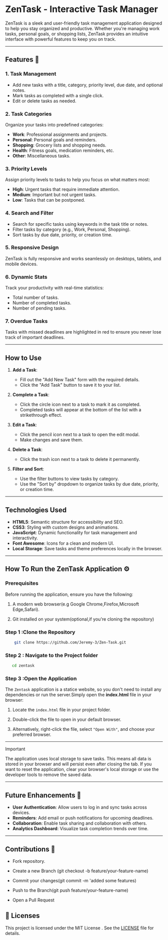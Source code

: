 # ZenTask - Interactive Task Manager

ZenTask is a sleek and user-friendly task management application designed to help you stay organized and productive. Whether you're managing work tasks, personal goals, or shopping lists, ZenTask provides an intuitive interface with powerful features to keep you on track.

---

## Features 🌟

### 1. **Task Management**

- Add new tasks with a title, category, priority level, due date, and optional notes.
- Mark tasks as completed with a single click.
- Edit or delete tasks as needed.

### 2. **Task Categories**

Organize your tasks into predefined categories:

- **Work**: Professional assignments and projects.
- **Personal**: Personal goals and reminders.
- **Shopping**: Grocery lists and shopping needs.
- **Health**: Fitness goals, medication reminders, etc.
- **Other**: Miscellaneous tasks.

### 3. **Priority Levels**

Assign priority levels to tasks to help you focus on what matters most:

- **High**: Urgent tasks that require immediate attention.
- **Medium**: Important but not urgent tasks.
- **Low**: Tasks that can be postponed.

### 4. **Search and Filter**

- Search for specific tasks using keywords in the task title or notes.
- Filter tasks by category (e.g., Work, Personal, Shopping).
- Sort tasks by due date, priority, or creation time.

### 5. **Responsive Design**

ZenTask is fully responsive and works seamlessly on desktops, tablets, and mobile devices.

### 6. **Dynamic Stats**

Track your productivity with real-time statistics:

- Total number of tasks.
- Number of completed tasks.
- Number of pending tasks.

### 7. **Overdue Tasks**

Tasks with missed deadlines are highlighted in red to ensure you never lose track of important deadlines.

---

## How to Use

1. **Add a Task**:

   - Fill out the "Add New Task" form with the required details.
   - Click the "Add Task" button to save it to your list.

2. **Complete a Task**:

   - Click the circle icon next to a task to mark it as completed.
   - Completed tasks will appear at the bottom of the list with a strikethrough effect.

3. **Edit a Task**:

   - Click the pencil icon next to a task to open the edit modal.
   - Make changes and save them.

4. **Delete a Task**:

   - Click the trash icon next to a task to delete it permanently.

5. **Filter and Sort**:
   - Use the filter buttons to view tasks by category.
   - Use the "Sort by" dropdown to organize tasks by due date, priority, or creation time.

---

## Technologies Used

- **HTML5**: Semantic structure for accessibility and SEO.
- **CSS3**: Styling with custom designs and animations.
- **JavaScript**: Dynamic functionality for task management and interactivity.
- **Font Awesome**: Icons for a clean and modern UI.
- **Local Storage**: Save tasks and theme preferences locally in the browser.

---

## How To Run the ZenTask Application ⚙️

### Prerequisites

Before running the application, ensure you have the following:

1. A modern web browser(e.g Google Chrome,Firefox,Microsoft Edge,Safari).

2. Git installed on your system(optional,if you're cloning the repository)

### Step 1 :Clone the Repository

```bash
    git clone https://github.com/Jeremy-3/Zen-Task.git
```

### Step 2 : Navigate to the Project folder

```bash
   cd zentask
```

### Step 3 :Open the Application

The `Zentask` application is a statice website, so you don't need to install any dependencies or run the server.Simply
open the **index.html** file in your browser:

1. Locate the `index.html` file in your project folder.

2. Double-click the file to open in your default browser.

3. Alternatively, right-click the file, select `"Open With"`, and choose your preferred browser.

---

> [!IMPORTANT]
> The application uses local storage to save tasks. This means all data is stored in your browser and will persist even after closing the tab.
> If you want to reset the application, clear your browser's local storage or use the developer tools to remove the saved data.

---

## Future Enhancements 🚀

- **User Authentication**: Allow users to log in and sync tasks across devices.
- **Reminders**: Add email or push notifications for upcoming deadlines.
- **Collaboration**: Enable task sharing and collaboration with others.
- **Analytics Dashboard**: Visualize task completion trends over time.

---

## Contributions 👥

- Fork repository.

- Create a new Branch (git checkout -b feature/your-feature-name)

- Commit your changes(git commit -m 'added some features)

- Push to the Branch(git push feature/your-feature-name)

- Open a Pull Request

## 📄 Licenses

This project is licensed under the MIT License . See the [LICENSE](https://opensource.org/license/mit) file for details.
